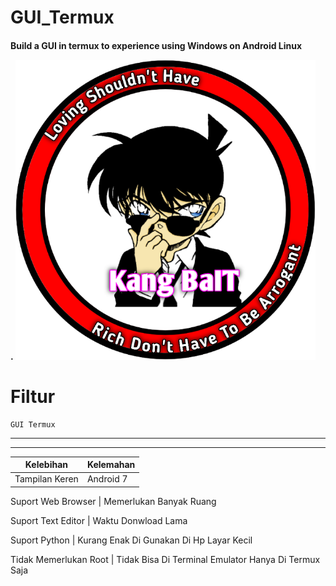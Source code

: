 # GUI_Termux
<h4>Build a GUI in termux to experience using Windows on Android Linux





.
![GitHub Logo](/docs/20210322_094134.png)




# Filtur


    GUI Termux
--------------------------------

---------------------------------------
   Kelebihan      |      Kelemahan  
----------------- | -------------------
Tampilan Keren | Android 7 

Suport Web Browser | Memerlukan Banyak Ruang

Suport Text Editor | Waktu Donwload Lama

Suport Python | Kurang Enak Di Gunakan Di Hp Layar Kecil

Tidak Memerlukan Root | Tidak Bisa Di Terminal Emulator Hanya Di Termux Saja









